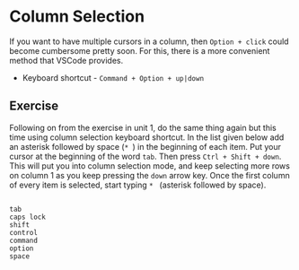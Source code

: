 Column Selection
=================

If you want to have multiple cursors in a column, then `Option + click`
could become cumbersome pretty soon. For this, there is a more convenient
method that VSCode provides.

* Keyboard shortcut - `Command + Option + up|down`

Exercise
---------

Following on from the exercise in unit 1, do the same thing again but this
time using column selection keyboard shortcut. In the list given below add an
asterisk followed by space (`* `) in the beginning of each item. Put your
cursor at the beginning of the word `tab`. Then press `Ctrl + Shift + down`.
This will put you into column selection mode, and keep selecting more rows on
column 1 as you keep pressing the `down` arrow key. Once the first column of
every item is selected, start typing `* ` (asterisk followed by space).

```

tab
caps lock
shift
control
command
option
space

```
